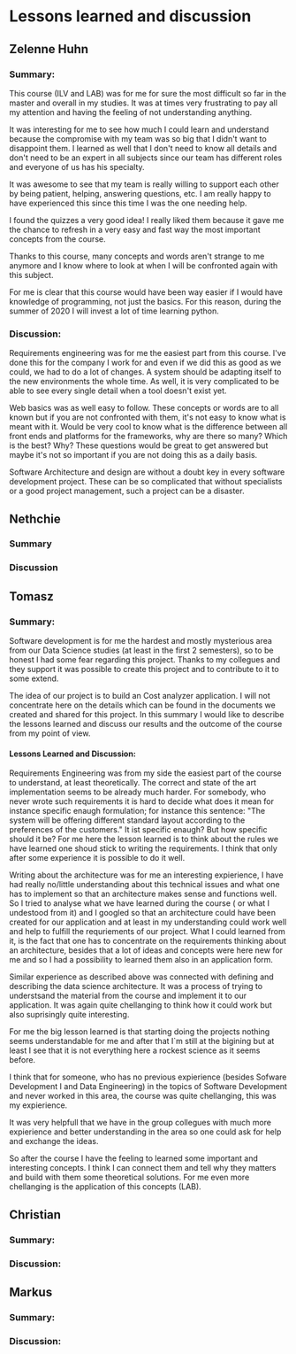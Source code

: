 # Lessons learned and discussion

## Zelenne Huhn

### Summary:

This course (ILV and LAB) was for me for sure the most difficult so far in the master and overall in my studies. It was at times very frustrating to pay all my attention and having the feeling of not understanding anything.

It was interesting for me to see how much I could learn and understand because the compromise with my team was so big that I didn't want to disappoint them. I learned as well that I don't need to know all details and don't need to be an expert in all subjects since our team has different roles and everyone of us has his specialty.

It was awesome to see that my team is really willing to support each other by being patient, helping, answering questions, etc. I am really happy to have experienced this since this time I was the one needing help.

I found the quizzes a very good idea! I really liked them because it gave me the chance to refresh in a very easy and fast way the most important concepts from the course.

Thanks to this course, many concepts and words aren't strange to me anymore and I know where to look at when I will be confronted again with this subject.

For me is clear that this course would have been way easier if I would have knowledge of programming, not just the basics. For this reason, during the summer of 2020 I will invest a lot of time learning python.


### Discussion: 

Requirements engineering was for me the easiest part from this course. I've done this for the company I work for and even if we did this as good as we could, we had to do a lot of changes. A system should be adapting itself to the new environments the whole time. As well, it is very complicated to be able to see every single detail when a tool doesn't exist yet.

Web basics was as well easy to follow. These concepts or words are to all known but if you are not confronted with them, it's not easy to know what is meant with it. Would be very cool to know what is the difference between all front ends and platforms for the frameworks, why are there so many? Which is the best? Why? These questions would be great to get answered but maybe it's not so important if you are not doing this as a daily basis.

Software Architecture and design are without a doubt key in every software development project. These can be so complicated that without specialists or a good project management, such a project can be a disaster.

## Nethchie 
### Summary 

### Discussion 



## Tomasz
### Summary:

Software development is for me the hardest and mostly mysterious area from our Data Science studies (at least in the first 2 semesters), so to be honest I had some fear regarding this project. Thanks to my collegues and they support it was possible to create this project and to contribute to it to some extend.

The idea of our project is to build an Cost analyzer application. I will not concentrate here on the details which can be found in the documents we created and shared for this project. In this summary I would like to describe the lessons learned and discuss our results and the outcome of the course from my point of view.

#### Lessons Learned and Discussion:

Requirements Engineering was from my side the easiest part of the course to understand, at least theoretically. The correct and state of the art implementation seems to be already much harder. For somebody, who never wrote such requirements it is hard to decide  what does it mean for instance specific enaugh formulation; for instance this  sentence: "The system will be offering different standard layout according to the preferences of the customers."  It ist specific enaugh? But how specific should it be? For me here the lesson learned is to think about the rules we have learned one shoud stick to writing the requirements. I think that only after some experience it is possible to do it well. 

Writing about the architecture was for me an interesting expierience, I have had really no/little understanding about this technical issues and what one has to implement so  that an architecture makes sense and functions well. So I tried to analyse what we have learned during the course ( or what I undestood from it) and I googled so that an architecture could have been  created for our application and at least in my understanding could work well and help to fulfill the requriements of our project. What I could learned from it, is the fact that one has to concentrate on the requirements thinking about an architecture, besides that a lot of ideas and concepts were here new for me and so I had a possibility to learned them also in an application form.  

Similar experience as described above was connected with defining and describing the data science architecture. It was a process of trying to understsand the material from the course and implement it to our application. It was again quite chellanging to think how it could work but also suprisingly quite interesting. 

For me the big lesson learned is that starting doing the projects nothing seems understandable for me and after that I`m still at the bigining but at least I see that it is not everything here a rockest science as it seems before.  

I think that for someone, who has no previous expierience (besides Sofware Development I and Data Engineering) in the topics of Software Development and never worked in this area, the course was quite chellanging, this was my expierience.    

It was very helpfull that we have  in the group collegues with much more expierience and better understanding in the area so one could ask for help and exchange the ideas.

So after the course I have the feeling to learned some important and interesting concepts. I think I can connect them and tell why they matters and build with them some theoretical solutions. For me even more chellanging is the application of this concepts (LAB).   




## Christian

### Summary: 

### Discussion: 


## Markus

### Summary: 

### Discussion: 